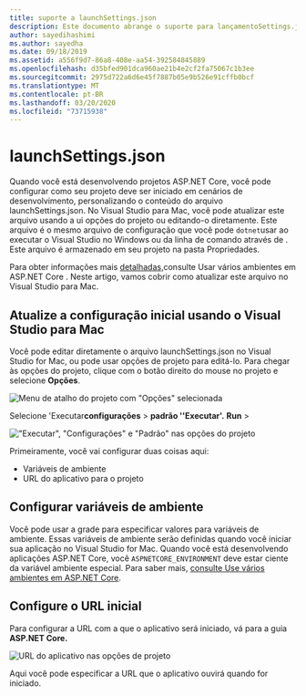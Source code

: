 ```yaml
---
title: suporte a launchSettings.json
description: Este documento abrange o suporte para lançamentoSettings.json no Visual Studio para Mac
author: sayedihashimi
ms.author: sayedha
ms.date: 09/18/2019
ms.assetid: a556f9d7-86a8-408e-aa54-392584845889
ms.openlocfilehash: d35bfed901dca960ae21b4e2cf2fa75067c1b3ee
ms.sourcegitcommit: 2975d722a6d6e45f7887b05e9b526e91cffb0bcf
ms.translationtype: MT
ms.contentlocale: pt-BR
ms.lasthandoff: 03/20/2020
ms.locfileid: "73715938"
---
```

# <a name="launchsettingsjson"></a>launchSettings.json

Quando você está desenvolvendo projetos ASP.NET Core, você pode configurar como seu projeto deve ser iniciado em cenários de desenvolvimento, personalizando o conteúdo do arquivo launchSettings.json. No Visual Studio para Mac, você pode atualizar este arquivo usando a ui opções do projeto ou editando-o diretamente. Este arquivo é o mesmo arquivo de configuração que você pode `dotnet`usar ao executar o Visual Studio no Windows ou da linha de comando através de . Este arquivo é armazenado em seu projeto na pasta Propriedades.

Para obter informações mais [detalhadas,](/aspnet/core/fundamentals/environments)consulte Usar vários ambientes em ASP.NET Core . Neste artigo, vamos cobrir como atualizar este arquivo no Visual Studio para Mac.

## <a name="update-the-start-configuration-by-using-visual-studio-for-mac"></a>Atualize a configuração inicial usando o Visual Studio para Mac

Você pode editar diretamente o arquivo launchSettings.json no Visual Studio for Mac, ou pode usar opções de projeto para editá-lo. Para chegar às opções do projeto, clique com o botão direito do mouse no projeto e selecione **Opções**.

![Menu de atalho do projeto com "Opções" selecionada](media/vsmac-ctx-proj-options.png)

Selecione 'Executar**configurações** > **padrão ''Executar'.** **Run** > 

!["Executar", "Configurações" e "Padrão" nas opções do projeto](media/vsmac-run-config-default.png)

Primeiramente, você vai configurar duas coisas aqui:

 - Variáveis de ambiente
 - URL do aplicativo para o projeto

## <a name="configure-environment-variables"></a>Configurar variáveis de ambiente

Você pode usar a grade para especificar valores para variáveis de ambiente. Essas variáveis de ambiente serão definidas quando você iniciar sua aplicação no Visual Studio for Mac. Quando você está desenvolvendo aplicações ASP.NET Core, você `ASPNETCORE_ENVIRONMENT` deve estar ciente da variável ambiente especial. Para saber mais, [consulte Use vários ambientes em ASP.NET Core](/aspnet/core/fundamentals/environments).


## <a name="configure-the-start-url"></a>Configure o URL inicial

Para configurar a URL com a que o aplicativo será iniciado, vá para a guia **ASP.NET Core.**

![URL do aplicativo nas opções de projeto](media/vsmac-run-config-default-aspnetcore.png)

Aqui você pode especificar a URL que o aplicativo ouvirá quando for iniciado.